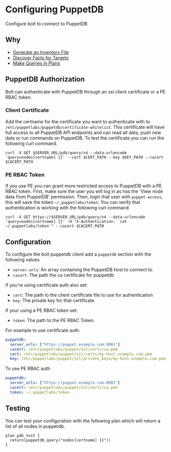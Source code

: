 
# Configuring PuppetDB

Configure bolt to connect to PuppetDB

## Why

- [Generate an Inventory File](inventory_file_generating.md)
- [Discover Facts for Targets](writing_plans.md#collect-facts-from-puppetdb)
- [Make Queries in Plans](writing_plans.md#puppetdb_query)

## PuppetDB Authorization

Bolt can authenticate with PuppetDB through an ssl client certificate or a PE
RBAC token.

### Client Certificate

Add the certname for the certificate you want to authenticate with to
`/etc/puppetlabs/puppetdb/certificate-whitelist`. This certificate will have
full access to all PuppetDB API endpoints and can read all data, push new data
or run commands on PuppetDB. To test the certificate you can run the following
curl command.

```
curl -X GET $SERVER_URL/pdb/query/v4 --data-urlencode 'query=nodes[certname] {}' --cert $CERT_PATH --key $KEY_PATH --cacert $CACERT_PATH
```

### PE RBAC Token

If you use PE you can grant more restricted access to PuppetDB with a PE RBAC
token. First, make sure the user you will log in as has the 'View node data from
PuppetDB' permission. Then, login that user with `puppet-access`, this will save
the token `~/.puppetlabs/token`. You can verify that authentication is working
with the following curl command.

```
curl -X GET https://$SERVER_URL/pdb/query/v4 --data-urlencode 'query=nodes[certname] {}' -H "X-Authentication: `cat ~/.puppetlabs/token`" --cacert $CACERT_PATH
```

## Configuration

To configure the bolt puppetdb client add a `puppetdb` section with the following values
- `server-urls`: An array containing the PuppetDB host to connect to.
- `cacert`: The path the ca certificate for puppetdb

If you're using certificate auth also set:
- `cert`: The path to the client certificate file to use for authentication
- `key`: The private key for that certificate

If your using a PE RBAC token set:
- `token`: The path to the PE RBAC Token.

For example to use certificate auth:
```yaml
puppetdb:
  server_urls: ["https://puppet.example.com:8081"]
  cacert: /etc/puppetlabs/puppet/ssl/certs/ca.pem
  cert: /etc/puppetlabs/puppet/ssl/certs/my-host.example.com.pem
  key: /etc/puppetlabs/puppet/ssl/private_keys/my-host.example.com.pem
```

To use PE RBAC auth
```yaml
puppetdb:
  server_urls: ["https://puppet.example.com:8081"]
  cacert: /etc/puppetlabs/puppet/ssl/certs/ca.pem
  token: ~/.puppetlabs/token
```

## Testing

You can test your configuration with the following plan which will return a list of all nodes in puppetdb.

```puppet
plan pdb_test {
  return(puppetdb_query("nodes[certname] {}"))
}
